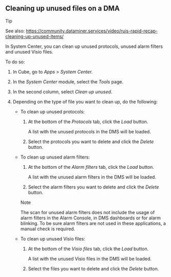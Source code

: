 ## Cleaning up unused files on a DMA

> [!TIP]
> See also:
> <https://community.dataminer.services/video/ruis-rapid-recap-cleaning-up-unused-items/>

In System Center, you can clean up unused protocols, unused alarm filters and unused Visio files.

To do so:

1. In Cube, go to *Apps* > *System Center.*

2. In the *System Center* module, select the *Tools* page.

3. In the second column, select *Clean up unused*.

4. Depending on the type of file you want to clean up, do the following:

    - To clean up unused protocols:

        1. At the bottom of the *Protocols* tab, click the *Load* button.

            A list with the unused protocols in the DMS will be loaded.

        2. Select the protocols you want to delete and click the *Delete* button.

    - To clean up unused alarm filters:

        1. At the bottom of the *Alarm filters* tab, click the *Load* button.

            A list with the unused alarm filters in the DMS will be loaded.

        2. Select the alarm filters you want to delete and click the *Delete* button.

        > [!NOTE]
        > The scan for unused alarm filters does not include the usage of alarm filters in the Alarm Console, in DMS dashboards or for alarm blinking. To be sure alarm filters are not used in these applications, a manual check is required.

    - To clean up unused Visio files:

        1. At the bottom of the *Visio files* tab, click the *Load* button.

            A list with the unused Visio files in the DMS will be loaded.

        2. Select the files you want to delete and click the *Delete* button.
